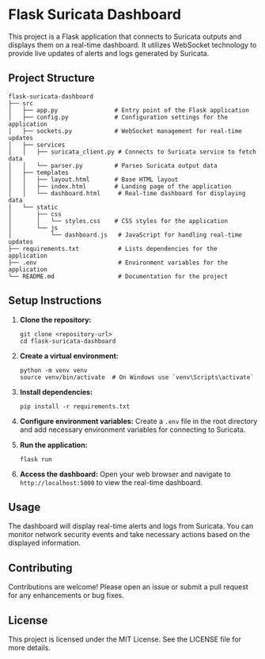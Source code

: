 # Flask Suricata Dashboard

This project is a Flask application that connects to Suricata outputs and displays them on a real-time dashboard. It utilizes WebSocket technology to provide live updates of alerts and logs generated by Suricata.

## Project Structure

```
flask-suricata-dashboard
├── src
│   ├── app.py                # Entry point of the Flask application
│   ├── config.py             # Configuration settings for the application
│   ├── sockets.py            # WebSocket management for real-time updates
│   ├── services
│   │   ├── suricata_client.py # Connects to Suricata service to fetch data
│   │   └── parser.py         # Parses Suricata output data
│   ├── templates
│   │   ├── layout.html       # Base HTML layout
│   │   ├── index.html        # Landing page of the application
│   │   └── dashboard.html     # Real-time dashboard for displaying data
│   └── static
│       ├── css
│       │   └── styles.css    # CSS styles for the application
│       └── js
│           └── dashboard.js   # JavaScript for handling real-time updates
├── requirements.txt           # Lists dependencies for the application
├── .env                       # Environment variables for the application
└── README.md                  # Documentation for the project
```

## Setup Instructions

1. **Clone the repository:**
   ```
   git clone <repository-url>
   cd flask-suricata-dashboard
   ```

2. **Create a virtual environment:**
   ```
   python -m venv venv
   source venv/bin/activate  # On Windows use `venv\Scripts\activate`
   ```

3. **Install dependencies:**
   ```
   pip install -r requirements.txt
   ```

4. **Configure environment variables:**
   Create a `.env` file in the root directory and add necessary environment variables for connecting to Suricata.

5. **Run the application:**
   ```
   flask run
   ```

6. **Access the dashboard:**
   Open your web browser and navigate to `http://localhost:5000` to view the real-time dashboard.

## Usage

The dashboard will display real-time alerts and logs from Suricata. You can monitor network security events and take necessary actions based on the displayed information.

## Contributing

Contributions are welcome! Please open an issue or submit a pull request for any enhancements or bug fixes.

## License

This project is licensed under the MIT License. See the LICENSE file for more details.
